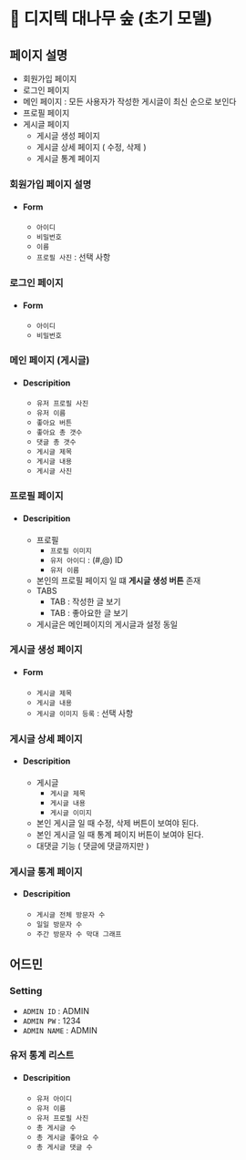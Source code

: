 # 🎋 디지텍 대나무 숲 (초기 모델) 

## 페이지 설명 
- 회원가입 페이지
- 로그인 페이지 
- 메인 페이지 : 모든 사용자가 작성한 게시글이 최신 순으로 보인다
- 프로필 페이지 
- 게시글 페이지
    - 게시글 생성 페이지
    - 게시글 상세 페이지 ( 수정, 삭제 )
    - 게시글 통계 페이지 

### 회원가입 페이지 설명 

- #### Form
    - `아이디`
    - `비밀번호`
    - `이름`
    - `프로필 사진` : 선택 사항


### 로그인 페이지 

- #### Form 
    - `아이디`
    - `비밀번호`


### 메인 페이지 (게시글)

- #### Descripition
    - `유저 프로필 사진`
    - `유저 이름`
    - `좋아요 버튼`
    - `좋아요 총 갯수`
    - `댓글 총 갯수`
    - `게시글 제목`
    - `게시글 내용`
    - `게시글 사진`


### 프로필 페이지 

- #### Descripition
    - 프로필 
        - `프로필 이미지`
        - `유저 아이디` : (#,@) ID
        - `유저 이름`
    - 본인의 프로필 페이지 일 떄 **게시글 생성 버튼** 존재 
    - TABS 
        - TAB : 작성한 글 보기 
        - TAB : 좋아요한 글 보기
    - 게시글은 메인페이지의 게시글과 설정 동일


### 게시글 생성 페이지 

- #### Form 
    - `게시글 제목`
    - `게시글 내용`
    - `게시글 이미지 등록` : 선택 사항

### 게시글 상세 페이지

- #### Descripition
    - 게시글
        - `게시글 제목`
        - `게시글 내용`
        - `게시글 이미지`
    - 본인 게시글 일 때 수정, 삭제 버튼이 보여야 된다.
    - 본인 게시글 일 때 통계 페이지 버튼이 보여야 된다.
    - 대댓글 기능 ( 댓글에 댓글까지만 )


### 게시글 통계 페이지

- #### Descripition
    - `게시글 전체 방문자 수`
    - `일일 방문자 수`
    - `주간 방문자 수 막대 그래프`


## 어드민 

### Setting
- `ADMIN ID` : ADMIN
- `ADMIN PW` : 1234
- `ADMIN NAME` : ADMIN


### 유저 통계 리스트

- #### Descripition
    - `유저 아이디`
    - `유저 이름`
    - `유저 프로필 사진`
    - `총 게시글 수`
    - `총 게시글 좋아요 수` 
    - `총 게시글 댓글 수`
